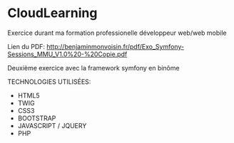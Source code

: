 # CloudLearning
Exercice durant ma formation professionelle développeur web/web mobile

Lien du PDF: http://benjaminmonvoisin.fr/pdf/Exo_Symfony-Sessions_MMU_V1.0%20-%20Copie.pdf

Deuxième exercice avec la framework symfony en binôme 

TECHNOLOGIES UTILISÉES:

* HTML5
* TWIG
* CSS3
* BOOTSTRAP
* JAVASCRIPT / JQUERY
* PHP

